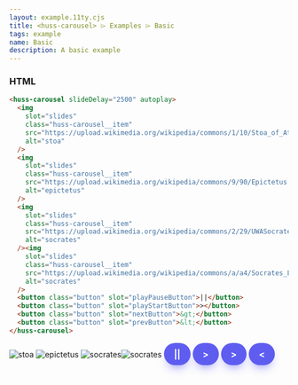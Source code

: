 ```yaml
---
layout: example.11ty.cjs
title: <huss-carousel> ⌲ Examples ⌲ Basic
tags: example
name: Basic
description: A basic example
---
```


<h3>HTML</h3>

 <style>
    /* CSS */
    .button {
      background: #5e5df0;
      border-radius: 999px;
      box-shadow: #5e5df0 0 10px 20px -10px;
      box-sizing: border-box;
      color: #ffffff;
      cursor: pointer;
      font-family: Inter, Helvetica, 'Apple Color Emoji', 'Segoe UI Emoji',
        NotoColorEmoji, 'Noto Color Emoji', 'Segoe UI Symbol', 'Android Emoji',
        EmojiSymbols, -apple-system, system-ui, 'Segoe UI', Roboto,
        'Helvetica Neue', 'Noto Sans', sans-serif;
      font-size: 16px;
      font-weight: 700;
      line-height: 24px;
      opacity: 1;
      outline: 0 solid transparent;
      padding: 8px 18px;
      user-select: none;
      -webkit-user-select: none;
      touch-action: manipulation;
      width: fit-content;
      word-break: break-word;
      border: 0;
    }
  </style>

```html
<huss-carousel slideDelay="2500" autoplay>
  <img
    slot="slides"
    class="huss-carousel__item"
    src="https://upload.wikimedia.org/wikipedia/commons/1/10/Stoa_of_Attalos_at_the_Ancient_Agora_of_Athens_3.jpg"
    alt="stoa"
  />
  <img
    slot="slides"
    class="huss-carousel__item"
    src="https://upload.wikimedia.org/wikipedia/commons/9/90/Epictetus.jpg"
    alt="epictetus"
  />
  <img
    slot="slides"
    class="huss-carousel__item"
    src="https://upload.wikimedia.org/wikipedia/commons/2/29/UWASocrates_gobeirne_cropped.jpg"
    alt="socrates"
  /><img
    slot="slides"
    class="huss-carousel__item"
    src="https://upload.wikimedia.org/wikipedia/commons/a/a4/Socrates_Louvre.jpg"
    alt="socrates"
  />
  <button class="button" slot="playPauseButton">||</button>
  <button class="button" slot="playStartButton">></button>
  <button class="button" slot="nextButton">&gt;</button>
  <button class="button" slot="prevButton">&lt;</button>
</huss-carousel>
```

<huss-carousel slideDelay="2500" autoplay>
  <img
    slot="slides"
    class="huss-carousel__item"
    src="https://upload.wikimedia.org/wikipedia/commons/1/10/Stoa_of_Attalos_at_the_Ancient_Agora_of_Athens_3.jpg"
    alt="stoa"
  />
  <img
    slot="slides"
    class="huss-carousel__item"
    src="https://upload.wikimedia.org/wikipedia/commons/9/90/Epictetus.jpg"
    alt="epictetus"
  />
  <img
    slot="slides"
    class="huss-carousel__item"
    src="https://upload.wikimedia.org/wikipedia/commons/2/29/UWASocrates_gobeirne_cropped.jpg"
    alt="socrates"
  /><img
    slot="slides"
    class="huss-carousel__item"
    src="https://upload.wikimedia.org/wikipedia/commons/a/a4/Socrates_Louvre.jpg"
    alt="socrates"
  />
  <button class="button"  slot="playPauseButton">||</button>
  <button class="button"  slot="playStartButton">></button>
  <button class="button"  slot="nextButton">&gt;</button>
  <button class="button"  slot="prevButton">&lt;</button>
</huss-carousel>
